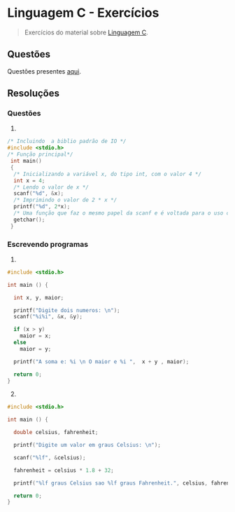 # Linguagem C - Exercícios

> Exercícios do material sobre [Linguagem C](/material/linguagem-C).

## Questões

Questões presentes [aqui](https://pt.wikibooks.org/wiki/Programar_em_C/Exerc%C3%ADcios).

## Resoluções

### Questões

1.

  ```c
  /* Incluindo  a biblio padrão de IO */
  #include <stdio.h>
  /* Função principal*/
   int main()
   {
    /* Inicializando a variável x, do tipo int, com o valor 4 */
    int x = 4;
    /* Lendo o valor de x */
    scanf("%d", &x);
    /* Imprimindo o valor de 2 * x */
    printf("%d", 2*x);
    /* Uma função que faz o mesmo papel da scanf e é voltada para o uso com caracteres */
    getchar();
   }
  ```

### Escrevendo programas

1.

  ```c
  #include <stdio.h>

  int main () {

    int x, y, maior;

    printf("Digite dois numeros: \n");
    scanf("%i%i", &x, &y);

    if (x > y)
      maior = x;
    else
      maior = y;

    printf("A soma e: %i \n O maior e %i ",  x + y , maior);

    return 0;
  }
  ```
2.

  ```c
  #include <stdio.h>

  int main () {

    double celsius, fahrenheit;

    printf("Digite um valor em graus Celsius: \n");

    scanf("%lf", &celsius);

    fahrenheit = celsius * 1.8 + 32;

    printf("%lf graus Celsius sao %lf graus Fahrenheit.", celsius, fahrenheit);

    return 0;
  }
  ```
